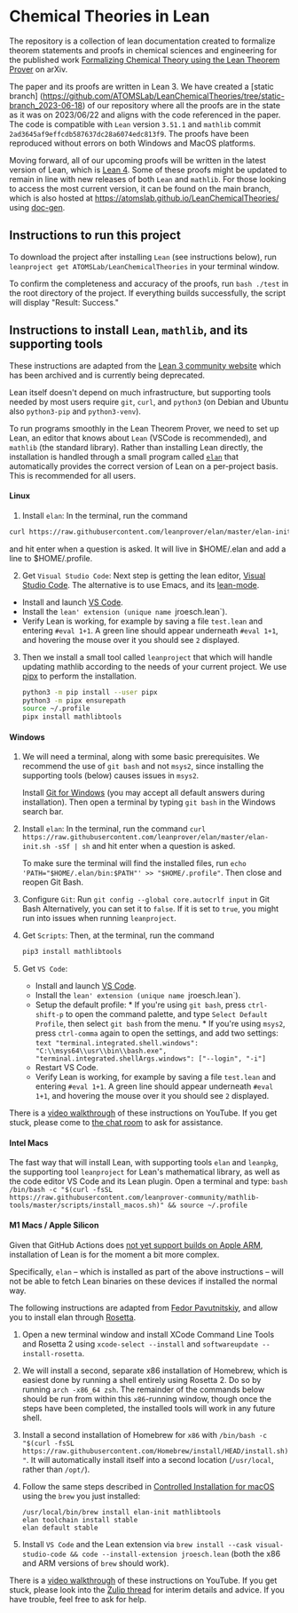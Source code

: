 # Chemical Theories in Lean
The repository is a collection of lean documentation created to formalize theorem statements and proofs in chemical sciences and engineering for the published work [Formalizing Chemical Theory using the Lean Theorem Prover](https://arxiv.org/abs/2210.12150) on arXiv.

The paper and its proofs are written in Lean 3. We have created a [static branch] (https://github.com/ATOMSLab/LeanChemicalTheories/tree/static-branch_2023-06-18) of our repository where all the proofs are in the state as it was on 2023/06/22 and aligns with the code referenced in the paper. The code is compatible with `Lean` version `3.51.1` and `mathlib` commit `2ad3645af9effcdb587637dc28a6074edc813f9`. The proofs have been reproduced without errors on both Windows and MacOS platforms.

Moving forward, all of our upcoming proofs will be written in the latest version of Lean, which is [Lean 4](https://github.com/leanprover/lean4). Some of these proofs might be updated to remain in line with new releases of both `Lean` and `mathlib`. For those looking to access the most current version, it can be found on the main branch, which is also hosted at https://atomslab.github.io/LeanChemicalTheories/ using [doc-gen](https://github.com/ATOMSLab/doc-gen/tree/master). 


## Instructions to run this project
To download the project after installing `Lean` (see instructions below), run `leanproject get ATOMSLab/LeanChemicalTheories` in your terminal window.

To confirm the completeness and accuracy of the proofs, run `bash ./test` in the root directory of the project.
If everything builds successfully, the script will display "Result: Success."

## Instructions to install `Lean`, `mathlib`, and its supporting tools
These instructions are adapted from the [Lean 3 community website](https://leanprover-community.github.io/lean3/get_started.html) which has been archived and is currently being deprecated. 

Lean itself doesn't depend on much infrastructure, but supporting tools needed by most users require `git`, `curl`, and `python3` (on Debian and Ubuntu also `python3-pip` and `python3-venv`). 

To run programs smoothly in the Lean Theorem Prover, we need to set up Lean, an editor that knows about `Lean` (VSCode is recommended), and `mathlib` (the standard library). Rather than installing Lean directly, the installation is handled through a small program called [`elan`](https://github.com/leanprover/elan) that automatically provides the correct version of Lean on a per-project basis. This is recommended for all users.

#### Linux

1. Install `elan`:
  In the terminal, run the command
  ```bash
  curl https://raw.githubusercontent.com/leanprover/elan/master/elan-init.sh -sSf | sh
  ```
  and hit enter when a question is asked. It will live in $HOME/.elan and add a line to $HOME/.profile.

2. Get `Visual Studio Code`:
   Next step is getting the lean editor, [Visual Studio Code](https://code.visualstudio.com/). The alternative is to use Emacs, and its [lean-mode](https://github.com/leanprover/lean-mode).

  * Install and launch [VS Code](https://code.visualstudio.com/).
  * Install the `lean' extension (unique name `jroesch.lean`).
  * Verify Lean is working, for example by saving a file `test.lean` and entering `#eval 1+1`.
    A green line should appear underneath `#eval 1+1`, and hovering the mouse over it you should see `2`
    displayed.

3. Then we install a small tool called `leanproject` that which will handle updating mathlib according to the needs of your current project. We use
  [pipx](https://pipxproject.github.io/pipx/) to perform the installation.
      ```bash
      python3 -m pip install --user pipx
      python3 -m pipx ensurepath
      source ~/.profile
      pipx install mathlibtools
      ```  

#### Windows

1. We will need a terminal, along with some basic prerequisites.
   We recommend the use of `git bash` and not `msys2`, since installing the supporting tools (below) causes issues in `msys2`.

   Install [Git for Windows](https://gitforwindows.org/) (you may accept all default answers during installation).
   Then open a terminal by typing `git bash` in the Windows search bar.

2. Install `elan`:
   In the terminal, run the command
   `curl https://raw.githubusercontent.com/leanprover/elan/master/elan-init.sh -sSf | sh`
   and hit enter when a question is asked.

   To make sure the terminal will find the installed files, run `echo 'PATH="$HOME/.elan/bin:$PATH"' >> "$HOME/.profile"`.
   Then close and reopen Git Bash.

3. Configure `Git`:
   Run `git config --global core.autocrlf input` in Git Bash
   Alternatively, you can set it to `false`. If it is set to `true`, you might run into issues when running `leanproject`.

4. Get `Scripts`:
   Then, at the terminal, run the command
    ```bash
    pip3 install mathlibtools
    ```
5. Get `VS Code`:
   * Install and launch [VS Code](https://code.visualstudio.com/).
   * Install the `lean' extension (unique name `jroesch.lean`).
   * Setup the default profile:
           * If you're using `git bash`, press `ctrl-shift-p` to open the command palette, and type
           `Select Default Profile`, then select `git bash` from the menu.
           * If you're using `msys2`, press `ctrl-comma` again to open the settings, and add two settings:
           ```text
           "terminal.integrated.shell.windows": "C:\\msys64\\usr\\bin\\bash.exe",
           "terminal.integrated.shellArgs.windows": ["--login", "-i"]
           ```
   * Restart VS Code.
   * Verify Lean is working, for example by saving a file `test.lean` and entering `#eval 1+1`.
    A green line should appear underneath `#eval 1+1`, and hovering the mouse over it you should see `2`
    displayed.

There is a [video walkthrough](https://www.youtube.com/watch?v=y3GsHIe4wZ4) of these instructions on YouTube. If you get stuck, please come to [the chat room](https://leanprover.zulipchat.com/) to ask for assistance.


#### Intel Macs

The fast way that will install Lean, with supporting tools `elan` and `leanpkg`, the supporting tool `leanproject` for Lean's mathematical library, as well as the code editor VS Code and its Lean plugin. Open a terminal and type:
    ```bash
    /bin/bash -c "$(curl -fsSL https://raw.githubusercontent.com/leanprover-community/mathlib-tools/master/scripts/install_macos.sh)" && source ~/.profile
    ```

#### M1 Macs / Apple Silicon

Given that GitHub Actions does [not yet support builds on Apple ARM](https://github.com/actions/virtual-environments/issues/2187), installation of Lean is for the moment a bit more complex.

Specifically, `elan` – which is installed as part of the above instructions – will not be able to fetch Lean binaries on these devices if installed the normal way.

The following instructions are adapted from [Fedor Pavutnitskiy](https://leanprover.zulipchat.com/#narrow/stream/113489-new-members/topic/M1.20Macs.3A.20Installing.20the.20Lean.203.20toolchain/near/262832039), and allow you to install elan through [Rosetta](https://developer.apple.com/documentation/apple-silicon/about-the-rosetta-translation-environment).

1. Open a new terminal window and install XCode Command Line Tools and Rosetta 2 using `xcode-select --install` and `softwareupdate --install-rosetta`.
   
2. We will install a second, separate x86 installation of Homebrew, which is easiest done by running a shell entirely using Rosetta 2. Do so by running `arch -x86_64 zsh`. The remainder of the commands below should be run from within this `x86`-running window, though once the steps have been completed, the installed tools will work in any future shell.
   
3. Install a second installation of Homebrew for `x86` with `/bin/bash -c "$(curl -fsSL https://raw.githubusercontent.com/Homebrew/install/HEAD/install.sh)"`. It will automatically install itself into a second location (`/usr/local`, rather than `/opt/`).
   
4. Follow the same steps described in [Controlled Installation for macOS](https://leanprover-community.github.io/install/macos_details.html) using the `brew` you just installed:
    ```
    /usr/local/bin/brew install elan-init mathlibtools
    elan toolchain install stable 
    elan default stable  
    ```
5. Install `VS Code` and the Lean extension via `brew install --cask visual-studio-code && code --install-extension jroesch.lean` (both the x86 and ARM versions of `brew` should work).

There is a [video walkthrough](https://www.youtube.com/watch?v=NOGWsCNm_FY) of these instructions on YouTube.
If you get stuck, please look into the [Zulip thread](https://leanprover.zulipchat.com/#narrow/stream/113489-new-members/topic/M1.20macs) for interim details and advice. If you have trouble, feel free to ask for help.
